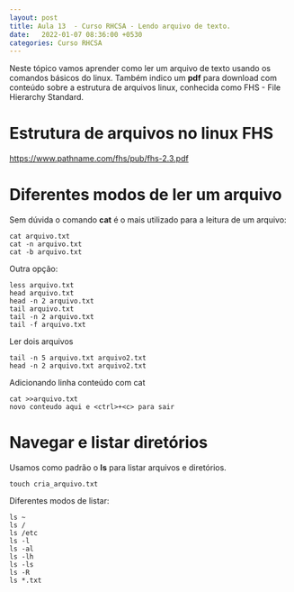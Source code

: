 ```yaml
---
layout: post
title: Aula 13  - Curso RHCSA - Lendo arquivo de texto.
date:   2022-01-07 08:36:00 +0530
categories: Curso RHCSA
---
```

Neste tópico vamos aprender como ler um arquivo de texto usando os comandos básicos do linux. Também indico um **pdf** para download com conteúdo sobre a estrutura de arquivos linux, conhecida como FHS - File Hierarchy Standard. 

# Estrutura de arquivos no linux FHS

https://www.pathname.com/fhs/pub/fhs-2.3.pdf

# Diferentes modos de ler um arquivo

Sem dúvida o comando **cat** é o mais utilizado para a leitura de um arquivo:

```
cat arquivo.txt
cat -n arquivo.txt
cat -b arquivo.txt
```

Outra opção:

```
less arquivo.txt
head arquivo.txt
head -n 2 arquivo.txt
tail arquivo.txt
tail -n 2 arquivo.txt
tail -f arquivo.txt
```

Ler dois arquivos

```
tail -n 5 arquivo.txt arquivo2.txt
head -n 2 arquivo.txt arquivo2.txt
```

Adicionando linha conteúdo com cat

```
cat >>arquivo.txt
novo conteudo aqui e <ctrl>+<c> para sair
```

# Navegar e listar diretórios

Usamos como padrão o **ls** para listar arquivos e diretórios.

```
touch cria_arquivo.txt
```

Diferentes modos de listar:

```
ls ~
ls /
ls /etc
ls -l
ls -al
ls -lh
ls -ls
ls -R
ls *.txt
```